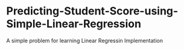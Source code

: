# Predicting-Student-Score-using-Simple-Linear-Regression
A simple problem for learning Linear Regressin Implementation
